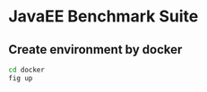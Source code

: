 JavaEE Benchmark Suite
==========================

Create environment by docker
----------------------------

```bash
cd docker
fig up
```
